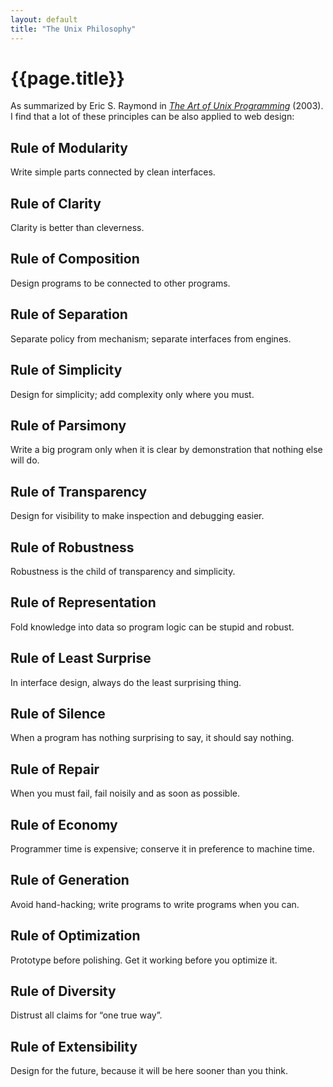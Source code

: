 ```yaml
---
layout: default
title: "The Unix Philosophy"
---
```


# {{page.title}}

As summarized by Eric S. Raymond in [*The Art of Unix Programming*](http://homepage.cs.uri.edu/~thenry/resources/unix_art/index.html) (2003). I find that a lot of these principles can be also applied to web design:

## Rule of Modularity
Write simple parts connected by clean interfaces.

## Rule of Clarity
Clarity is better than cleverness.

## Rule of Composition
Design programs to be connected to other programs.

## Rule of Separation
Separate policy from mechanism; separate interfaces from engines.

## Rule of Simplicity
Design for simplicity; add complexity only where you must.

## Rule of Parsimony
Write a big program only when it is clear by demonstration that nothing else will do.

## Rule of Transparency
Design for visibility to make inspection and debugging easier.

## Rule of Robustness
Robustness is the child of transparency and simplicity.

## Rule of Representation
Fold knowledge into data so program logic can be stupid and robust.

## Rule of Least Surprise
In interface design, always do the least surprising thing.

## Rule of Silence
When a program has nothing surprising to say, it should say nothing.

## Rule of Repair
When you must fail, fail noisily and as soon as possible.

## Rule of Economy
Programmer time is expensive; conserve it in preference to machine time.

## Rule of Generation
Avoid hand-hacking; write programs to write programs when you can.

## Rule of Optimization
Prototype before polishing. Get it working before you optimize it.

## Rule of Diversity
Distrust all claims for “one true way”.

## Rule of Extensibility
Design for the future, because it will be here sooner than you think.
